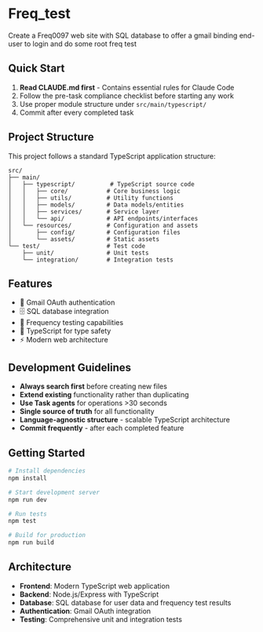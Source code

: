 # Freq_test

Create a Freq0097 web site with SQL database to offer a gmail binding end-user to login and do some root freq test

## Quick Start

1. **Read CLAUDE.md first** - Contains essential rules for Claude Code
2. Follow the pre-task compliance checklist before starting any work
3. Use proper module structure under `src/main/typescript/`
4. Commit after every completed task

## Project Structure

This project follows a standard TypeScript application structure:

```
src/
├── main/
│   ├── typescript/          # TypeScript source code
│   │   ├── core/           # Core business logic
│   │   ├── utils/          # Utility functions
│   │   ├── models/         # Data models/entities
│   │   ├── services/       # Service layer
│   │   └── api/            # API endpoints/interfaces
│   └── resources/          # Configuration and assets
│       ├── config/         # Configuration files
│       └── assets/         # Static assets
└── test/                   # Test code
    ├── unit/               # Unit tests
    └── integration/        # Integration tests
```

## Features

- 🔐 Gmail OAuth authentication
- 🗄️ SQL database integration
- 🧪 Frequency testing capabilities
- 🚀 TypeScript for type safety
- ⚡ Modern web architecture

## Development Guidelines

- **Always search first** before creating new files
- **Extend existing** functionality rather than duplicating
- **Use Task agents** for operations >30 seconds
- **Single source of truth** for all functionality
- **Language-agnostic structure** - scalable TypeScript architecture
- **Commit frequently** - after each completed feature

## Getting Started

```bash
# Install dependencies
npm install

# Start development server
npm run dev

# Run tests
npm test

# Build for production
npm run build
```

## Architecture

- **Frontend**: Modern TypeScript web application
- **Backend**: Node.js/Express with TypeScript
- **Database**: SQL database for user data and frequency test results
- **Authentication**: Gmail OAuth integration
- **Testing**: Comprehensive unit and integration tests